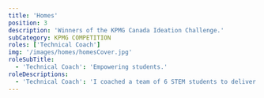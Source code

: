 ```yaml
---
title: 'Homes'
position: 3
description: 'Winners of the KPMG Canada Ideation Challenge.'
subCategory: KPMG COMPETITION
roles: ['Technical Coach']
img: '/images/homes/homesCover.jpg'
roleSubTitle:
  - 'Technical Coach': 'Empowering students.'
roleDescriptions:
  - 'Technical Coach': 'I coached a team of 6 STEM students to deliver the national winning pitch. We represented team Canada in the global finals.'
---
```

